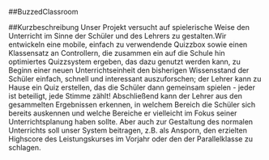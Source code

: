 ##BuzzedClassroom

##Kurzbeschreibung
Unser Projekt versucht auf spielerische Weise den Unterricht im Sinne der Schüler und des Lehrers zu gestalten.Wir entwickeln eine mobile, einfach zu verwendende Quizzbox sowie einen Klassensatz an Controllern, die zusammen ein auf die Schule hin optimiertes Quizzsystem ergeben, das dazu genutzt werden kann, zu Beginn einer neuen Unterrichtseinheit den bisherigen Wissensstand der Schüler einfach, schnell und interessant auszuforschen; der Lehrer kann zu Hause ein Quiz erstellen, das die Schüler dann gemeinsam spielen - jeder ist beteiligt, jede Stimme zählt! Abschließend kann der Lehrer aus den gesammelten Ergebnissen erkennen, in welchem Bereich die Schüler sich bereits auskennen und welche Bereiche er vielleicht im Fokus seiner Unterrichtsplanung haben sollte. Aber auch zur Gestaltung des normalen Unterrichts soll unser System beitragen, z.B. als Ansporn, den erzielten Highscore des Leistungskurses im Vorjahr oder den der Parallelklasse zu schlagen.
